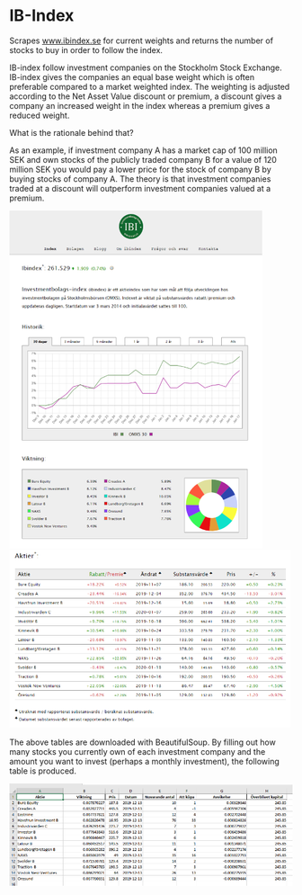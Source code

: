# IB-Index
Scrapes www.ibindex.se for current weights and returns the number of stocks to buy in order to follow the index.

IB-index follow investment companies on the Stockholm Stock Exchange. IB-index gives the companies an equal base weight which is often preferable compared to a market weighted index. The weighting is adjusted according to the Net Asset Value discount or premium,
a discount gives a company an increased weight in the index whereas a premium gives a reduced weight. 

What is the rationale behind that? 

As an example, if investment company A has a market cap of 100 million SEK and own stocks of the publicly traded company B for a value of 120 million SEK you would pay a lower price for the stock of company B by buying stocks of company A. The theory is that investment companies traded at a discount will outperform investment companies valued at a premium.

<img src="https://github.com/hataloo/IB-Index/blob/master/IBIndexShowcase/startpage.png" width="450">
<img src="https://github.com/hataloo/IB-Index/blob/master/IBIndexShowcase/valuation.png" width="500">

The above tables are downloaded with BeautifulSoup. By filling out how many stocks you currently own of each investment company and the amount you want to invest (perhaps a monthly investment), the following table is produced.

<img src="https://github.com/hataloo/IB-Index/blob/master/IBIndexShowcase/recommendation.png" width="700">

